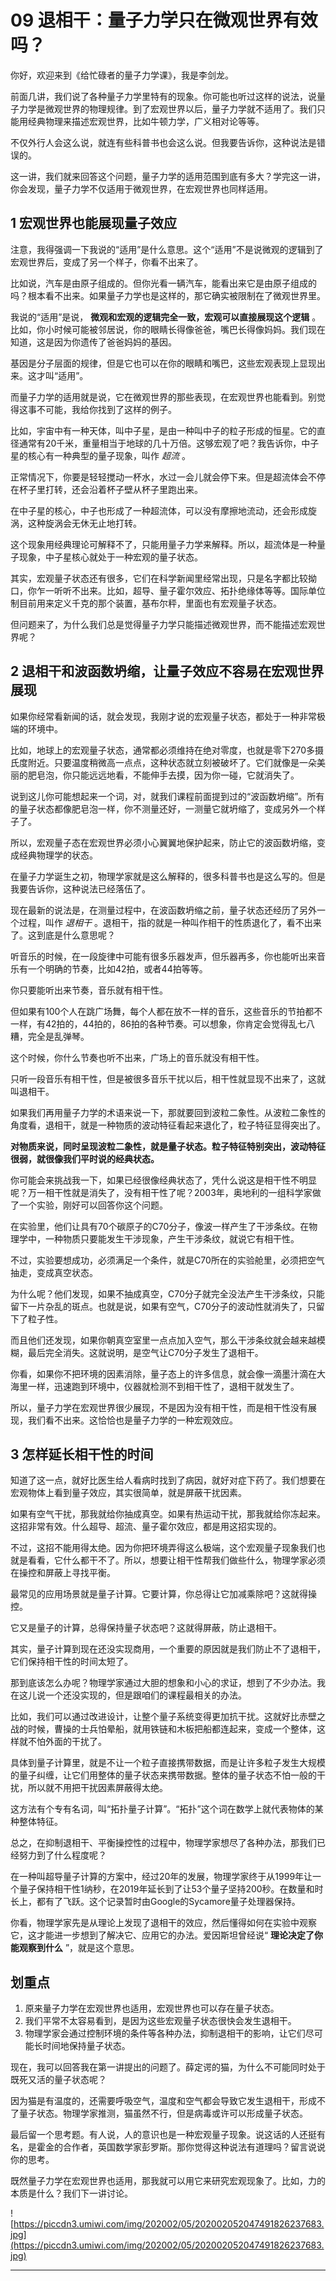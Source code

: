 # 09 退相干：量子力学只在微观世界有效吗？

你好，欢迎来到《给忙碌者的量子力学课》，我是李剑龙。

前面几讲，我们说了各种量子力学里特有的现象。你可能也听过这样的说法，说量子力学是微观世界的物理规律。到了宏观世界以后，量子力学就不适用了。我们只能用经典物理来描述宏观世界，比如牛顿力学，广义相对论等等。

不仅外行人会这么说，就连有些科普书也会这么说。但我要告诉你，这种说法是错误的。

这一讲，我们就来回答这个问题，量子力学的适用范围到底有多大？学完这一讲，你会发现，量子力学不仅适用于微观世界，在宏观世界也同样适用。

## 1 宏观世界也能展现量子效应

注意，我得强调一下我说的“适用”是什么意思。这个“适用”不是说微观的逻辑到了宏观世界后，变成了另一个样子，你看不出来了。

比如说，汽车是由原子组成的。但你光看一辆汽车，能看出来它是由原子组成的吗？根本看不出来。如果量子力学也是这样的，那它确实被限制在了微观世界里。

我说的“适用”是说， **微观和宏观的逻辑完全一致，宏观可以直接展现这个逻辑** 。比如，你小时候可能被邻居说，你的眼睛长得像爸爸，嘴巴长得像妈妈。我们现在知道，这是因为你遗传了爸爸妈妈的基因。

基因是分子层面的规律，但是它也可以在你的眼睛和嘴巴，这些宏观表现上显现出来。这才叫“适用”。

而量子力学的适用就是说，它在微观世界的那些表现，在宏观世界也能看到。别觉得这事不可能，我给你找到了这样的例子。

比如，宇宙中有一种天体，叫中子星，是由一种叫中子的粒子形成的恒星。它的直径通常有20千米，重量相当于地球的几十万倍。这够宏观了吧？我告诉你，中子星的核心有一种典型的量子现象，叫作 *超流* 。

正常情况下，你要是轻轻搅动一杯水，水过一会儿就会停下来。但是超流体会不停在杯子里打转，还会沿着杯子壁从杯子里跑出来。

在中子星的核心，中子也形成了一种超流体，可以没有摩擦地流动，还会形成旋涡，这种旋涡会无休无止地打转。

这个现象用经典理论可解释不了，只能用量子力学来解释。所以，超流体是一种量子现象，中子星核心就处于一种宏观的量子状态。

其实，宏观量子状态还有很多，它们在科学新闻里经常出现，只是名字都比较拗口，你乍一听听不出来。比如，超导、量子霍尔效应、拓扑绝缘体等等。国际单位制目前用来定义千克的那个装置，基布尔秤，里面也有宏观量子状态。

但问题来了，为什么我们总是觉得量子力学只能描述微观世界，而不能描述宏观世界呢？

## 2 退相干和波函数坍缩，让量子效应不容易在宏观世界展现

如果你经常看新闻的话，就会发现，我刚才说的宏观量子状态，都处于一种非常极端的环境中。

比如，地球上的宏观量子状态，通常都必须维持在绝对零度，也就是零下270多摄氏度附近。只要温度稍微高一点点，这种状态就立刻被破坏了。它们就像是一朵美丽的肥皂泡，你只能远远地看，不能伸手去摸，因为你一碰，它就消失了。

说到这儿你可能想起来一个词，对，就我们课程前面提到过的“波函数坍缩”。所有的量子状态都像肥皂泡一样，你不测量还好，一测量它就坍缩了，变成另外一个样子了。

所以，宏观量子态在宏观世界必须小心翼翼地保护起来，防止它的波函数坍缩，变成经典物理学的状态。

在量子力学诞生之初，物理学家就是这么解释的，很多科普书也是这么写的。但是我要告诉你，这种说法已经落伍了。

现在最新的说法是，在测量过程中，在波函数坍缩之前，量子状态还经历了另外一个过程，叫作 *退相干* 。退相干，指的就是一种叫作相干的性质退化了，看不出来了。这到底是什么意思呢？

听音乐的时候，在一段旋律中可能有很多乐器发声，但乐器再多，你也能听出来音乐有一个明确的节奏，比如42拍，或者44拍等等。

你只要能听出来节奏，音乐就有相干性。

但如果有100个人在跳广场舞，每个人都在放不一样的音乐，这些音乐的节拍都不一样，有42拍的，44拍的，86拍的各种节奏。可以想象，你肯定会觉得乱七八糟，完全是乱弹琴。

这个时候，你什么节奏也听不出来，广场上的音乐就没有相干性。

只听一段音乐有相干性，但是被很多音乐干扰以后，相干性就显现不出来了，这就叫退相干。

如果我们再用量子力学的术语来说一下，那就要回到波粒二象性。从波粒二象性的角度看，退相干，就是一种物质的波动特征看起来退化了，粒子特征显得突出了。

 **对物质来说，同时呈现波粒二象性，就是量子状态。粒子特征特别突出，波动特征很弱，就很像我们平时说的经典状态。**

你可能会来挑战我一下，如果已经很像经典状态了，凭什么说这是相干性不明显呢？万一相干性就是消失了，没有相干性了呢？2003年，奥地利的一组科学家做了一个实验，刚好可以回答你这个问题。

在实验里，他们让具有70个碳原子的C70分子，像波一样产生了干涉条纹。在物理学中，一种物质只要能发生干涉现象，产生干涉条纹，就说它有相干性。

不过，实验要想成功，必须满足一个条件，就是C70所在的实验舱里，必须把空气抽走，变成真空状态。

为什么呢？他们发现，如果不抽成真空，C70分子就完全没法产生干涉条纹，只能留下一片杂乱的斑点。也就是说，如果有空气，C70分子的波动性就消失了，只留下了粒子性。

而且他们还发现，如果你朝真空室里一点点加入空气，那么干涉条纹就会越来越模糊，最后完全消失。这就说明，是空气让C70分子发生了退相干。

你看，如果你不把环境的因素消除，量子态上的许多信息，就会像一滴墨汁滴在大海里一样，迅速跑到环境中，仪器就检测不到相干性了，退相干就发生了。

所以，量子力学在宏观世界很少展现，不是因为没有相干性，而是相干性没有展现，我们看不出来。这恰恰也是量子力学的一种宏观效应。

## 3 怎样延长相干性的时间

知道了这一点，就好比医生给人看病时找到了病因，就好对症下药了。我们想要在宏观物体上看到量子效应，其实很简单，就是屏蔽干扰因素。

如果有空气干扰，那我就给你抽成真空。如果有热运动干扰，那我就给你冻起来。这招非常有效。什么超导、超流、量子霍尔效应，都是用这招实现的。

不过，这招不能用得太绝。因为你把环境弄得这么极端，这个宏观量子现象我们也就是看看，它什么都干不了。所以，想要让相干性帮我们做些什么，物理学家必须在操控和屏蔽上寻找平衡。

最常见的应用场景就是量子计算。它要计算，你总得让它加减乘除吧？这就得操控。

它又是量子的计算，总得保持量子状态吧？这就得屏蔽，防止退相干。

其实，量子计算到现在还没实现商用，一个重要的原因就是我们防止不了退相干，它们保持相干性的时间太短了。

那到底该怎么办呢？物理学家通过大胆的想象和小心的求证，想到了不少办法。我在这儿说一个还没实现的，但是跟咱们的课程最相关的办法。

比如，我们可以通过改进设计，让整个量子系统变得更加抗干扰。这就好比赤壁之战的时候，曹操的士兵怕晕船，就用铁链和木板把船都连起来，变成一个整体，这样就不怕外面的干扰了。

具体到量子计算里，就是不让一个粒子直接携带数据，而是让许多粒子发生大规模的量子纠缠，让它们用整体的量子状态来携带数据。整体的量子状态不怕一般的干扰，所以就不用把干扰因素屏蔽得太绝。

这方法有个专有名词，叫“拓扑量子计算”。“拓扑”这个词在数学上就代表物体的某种整体特征。

总之，在抑制退相干、平衡操控性的过程中，物理学家想尽了各种办法，那我们已经努力到了什么程度呢？

在一种叫超导量子计算的方案中，经过20年的发展，物理学家终于从1999年让一个量子保持相干性1纳秒，在2019年延长到了让53个量子坚持200秒。在数量和时长上，都有了飞跃。这个记录暂时由Google的Sycamore量子处理器保持。

你看，物理学家先是从理论上发现了退相干的效应，然后懂得如何在实验中观察它，这才能进一步想到了解决它、应用它的办法。爱因斯坦曾经说“ **理论决定了你能观察到什么** ”，就是这个意思。

## 划重点

1. 原来量子力学在宏观世界也适用，宏观世界也可以存在量子状态。
2. 我们平常不太容易看到，是因为这些宏观量子状态很快会发生退相干。
3. 物理学家会通过控制环境的条件等各种办法，抑制退相干的影响，让它们尽可能长时间地保持量子状态。

现在，我可以回答我在第一讲提出的问题了。薛定谔的猫，为什么不可能同时处于既死又活的量子状态呢？

因为猫是有温度的，还需要呼吸空气，温度和空气都会导致它发生退相干，形成不了量子状态。物理学家推测，猫虽然不行，但是病毒或许可以形成量子状态。

最后留一个思考题。有人说，人的意识也是一种宏观量子现象。说这话的人还挺有名，是霍金的合作者，英国数学家彭罗斯。那你觉得这种说法有道理吗？留言说说你的思考。

既然量子力学在宏观世界也适用，那我就可以用它来研究宏观现象了。比如，力的本质是什么？我们下一讲讨论。

![https://piccdn3.umiwi.com/img/202002/05/202002052047491826237683.jpg](https://piccdn3.umiwi.com/img/202002/05/202002052047491826237683.jpg)

---
